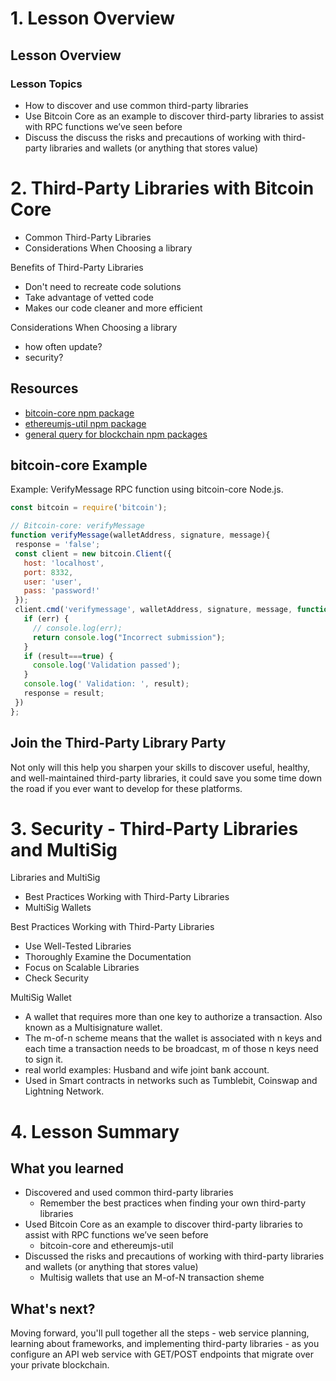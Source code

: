 # 1. Lesson Overview

## Lesson Overview
### Lesson Topics

- How to discover and use common third-party libraries
- Use Bitcoin Core as an example to discover third-party libraries to assist with RPC functions we’ve seen before
- Discuss the discuss the risks and precautions of working with third-party libraries and wallets (or anything that stores value)

# 2. Third-Party Libraries with Bitcoin Core

- Common Third-Party Libraries
- Considerations When Choosing a library

Benefits of Third-Party Libraries
- Don't need to recreate code solutions
- Take advantage of vetted code
- Makes our code cleaner and more efficient

Considerations When Choosing a library
- how often update?
- security?

## Resources

- [bitcoin-core npm package](https://www.npmjs.com/package/bitcoin-core)
- [ethereumjs-util npm package](https://www.npmjs.com/package/ethereumjs-util)
- [general query for blockchain npm packages](https://www.npmjs.com/search?q=keywords:blockchain)

## bitcoin-core Example

Example: VerifyMessage RPC function using bitcoin-core Node.js.

```js
const bitcoin = require('bitcoin');

// Bitcoin-core: verifyMessage
function verifyMessage(walletAddress, signature, message){
 response = 'false';
 const client = new bitcoin.Client({
   host: 'localhost',
   port: 8332,
   user: 'user',
   pass: 'password!'
 });
 client.cmd('verifymessage', walletAddress, signature, message, function(err, result, resHeaders) {
   if (err) {
     // console.log(err);
     return console.log("Incorrect submission");
   }
   if (result===true) {
     console.log('Validation passed');
   }  
   console.log(' Validation: ', result);
   response = result;
 })
};
```

## Join the Third-Party Library Party

Not only will this help you sharpen your skills to discover useful, healthy, and well-maintained third-party libraries, it could save you some time down the road if you ever want to develop for these platforms.

# 3. Security - Third-Party Libraries and MultiSig

Libraries and MultiSig

- Best Practices Working with Third-Party Libraries
- MultiSig Wallets

Best Practices Working with Third-Party Libraries

- Use Well-Tested Libraries
- Thoroughly Examine the Documentation
- Focus on Scalable Libraries
- Check Security

MultiSig Wallet

- A wallet that requires more than one key to authorize a transaction. Also known as a Multisignature wallet.
- The m-of-n scheme means that the wallet is associated with n keys and each time a transaction needs to be broadcast, m of those n keys need to sign it.
- real world examples: Husband and wife joint bank account.
- Used in Smart contracts in networks such as Tumblebit, Coinswap and Lightning Network.

# 4. Lesson Summary

## What you learned

- Discovered and used common third-party libraries
    - Remember the best practices when finding your own third-party libraries
- Used Bitcoin Core as an example to discover third-party libraries to assist with RPC functions we’ve seen before
    - bitcoin-core and ethereumjs-util
- Discussed the risks and precautions of working with third-party libraries and wallets (or anything that stores value)
    - Multisig wallets that use an M-of-N transaction sheme

## What's next?

Moving forward, you'll pull together all the steps - web service planning, learning about frameworks, and implementing third-party libraries - as you configure an API web service with GET/POST endpoints that migrate over your private blockchain.